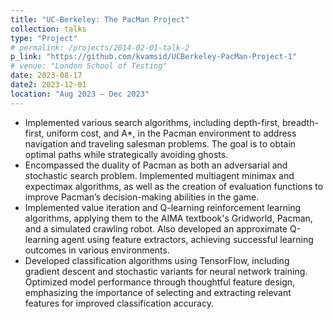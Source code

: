 ```yaml
---
title: "UC-Berkeley: The PacMan Project"
collection: talks
type: "Project"
# permalink: /projects/2014-02-01-talk-2
p_link: "https://github.com/kvamsid/UCBerkeley-PacMan-Project-1"
# venue: "London School of Testing"
date: 2023-08-17
date2: 2023-12-01
location: "Aug 2023 – Dec 2023"
---
```


* Implemented various search algorithms, including depth-first, breadth-first, uniform cost, and A*, in the Pacman environment to address navigation and traveling salesman problems. The goal is to obtain optimal paths while strategically avoiding ghosts.
* Encompassed the duality of Pacman as both an adversarial and stochastic search problem. Implemented multiagent minimax and expectimax algorithms, as well as the creation of evaluation functions to improve Pacman’s decision-making abilities in the game.
* Implemented value iteration and Q-learning reinforcement learning algorithms, applying them to the AIMA textbook's Gridworld, Pacman, and a simulated crawling robot. Also developed an approximate Q-learning agent using feature extractors, achieving successful learning outcomes in various environments.
* Developed classification algorithms using TensorFlow, including gradient descent and stochastic variants for neural network training. Optimized model performance through thoughtful feature design, emphasizing the importance of selecting and extracting relevant features for improved classification accuracy.

